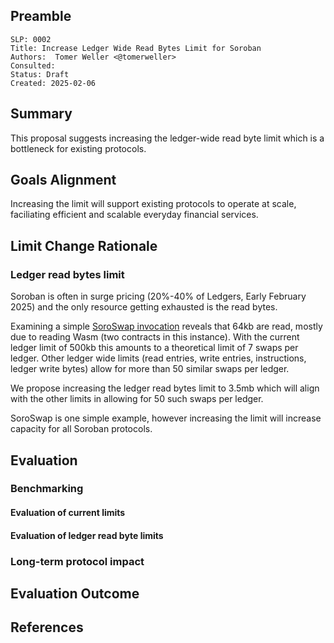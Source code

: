 ## Preamble

```
SLP: 0002
Title: Increase Ledger Wide Read Bytes Limit for Soroban 
Authors:  Tomer Weller <@tomerweller>
Consulted:
Status: Draft
Created: 2025-02-06
```

## Summary

This proposal suggests increasing the ledger-wide read byte limit which is a bottleneck for existing protocols. 

## Goals Alignment

Increasing the limit will support existing protocols to operate at scale, faciliating efficient and scalable everyday financial services.

## Limit Change Rationale

### Ledger read bytes limit

Soroban is often in surge pricing (20%-40% of Ledgers, Early February 2025) and the only resource getting exhausted is the read bytes.

Examining a simple [SoroSwap invocation](https://stellar.expert/explorer/public/tx/238820179026497536#238820179026497537) reveals that 64kb are read, mostly due to reading Wasm (two contracts in this instance). With the current ledger limit of 500kb this amounts to a theoretical limit of 7 swaps per ledger. Other ledger wide limits (read entries, write entries, instructions, ledger write bytes) allow for more than 50 similar swaps per ledger.  

We propose increasing the ledger read bytes limit to 3.5mb which will align with the other limits in allowing for 50 such swaps per ledger.

SoroSwap is one simple example, however increasing the limit will increase capacity for all Soroban protocols. 

## Evaluation

_<to be benchemarked>_

### Benchmarking

#### Evaluation of current limits

#### Evaluation of ledger read byte limits

### Long-term protocol impact

## Evaluation Outcome

## References
